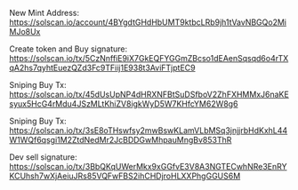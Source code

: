 New Mint Address: https://solscan.io/account/4BYgdtGHdHbUMT9ktbcLRb9jh1tVavNBGQo2MiMJo8Ux

Create token and Buy signature: https://solscan.io/tx/5CzNnffiE9iX7GkEQFYGGmZBcso1dEAenSqsqd6o4rTXqA2hs7qyhtEuezQZd3Fc9TFiij1E938t3AviFTjptEC9

Sniping Buy Tx: https://solscan.io/tx/45dUsUpNP4dHRXNFBtSuDSfboV2ZhFXHMMxJ6naKEsyux5HcG4rMdu4JSzMLtKhiZV8igkWyD5W7KHfcYM62W8g6

Sniping Buy Tx: https://solscan.io/tx/3sE8oTHswfsy2mwBswKLamVLbMSq3jnjjrbHdKxhL44W1WQf6qsgi1M2ZtdNedMr2JcBDDGwMhpauMngBv853ThR

Dev sell signature: https://solscan.io/tx/3BbQKqUWerMkx9xGGfvE3V8A3NGTECwhNRe3EnRYKCUhsh7wXjAeiuJRs85VQFwFBS2ihCHDjroHLXXPhgGGUS6M

